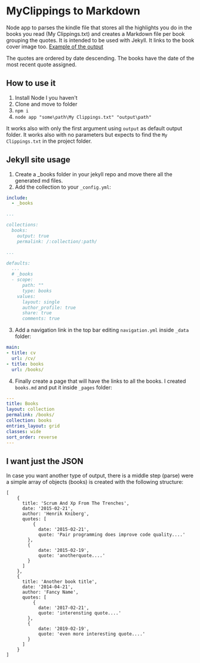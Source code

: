 # MyClippings to Markdown

Node app to parses the kindle file that stores all the highlights you do in the books you read (My Clippings.txt) and creates a Markdown file per book grouping the quotes. It is intended to be used with Jekyll. It links to the book cover image too.
[Example of the output](https://juan.pallares.me/books/)

The quotes are ordered by date descending. The books have the date of the most recent quote assigned.

## How to use it

1. Install Node I you haven't
2. Clone and move to folder
3. `npm i`
4. `node app "some\path\My Clippings.txt" "output\path"`

It works also with only the first argument using `output` as default output folder.
It works also with no parameters but expects to find the `My Clippings.txt` in the project folder.

## Jekyll site usage

1. Create a \_books folder in your jekyll repo and move there all the generated md files.
1. Add the collection to your `_config.yml`:

```yml
include:
  - _books

...

collections:
  books:
    output: true
    permalink: /:collection/:path/

...

defaults:
  ...
  # _books
  - scope:
      path: ""
      type: books
    values:
      layout: single
      author_profile: true
      share: true
      comments: true
```

3. Add a navigation link in the top bar editing `navigation.yml` inside `_data` folder:

```yml
main:
- title: cv
  url: /cv/
- title: books
  url: /books/
```

4. Finally create a page that will have the links to all the books. I created `books.md` and put it inside `_pages` folder:

```yml
---
title: Books
layout: collection
permalink: /books/
collection: books
entries_layout: grid
classes: wide
sort_order: reverse
---
```

## I want just the JSON

In case you want another type of output, there is a middle step (parse) were a simple array of objects (books) is created with the following structure:

```
[
    {
      title: 'Scrum And Xp From The Trenches',
      date: '2015-02-21',
      author: 'Henrik Kniberg',
      quotes: [
          {
            date: '2015-02-21',
            quote: 'Pair programming does improve code quality....'
        },
        {
            date: '2015-02-19',
            quote: 'anotherquote....'
        }
      ]
    },
    {
      title: 'Another book title',
      date: '2014-04-21',
      author: 'Fancy Name',
      quotes: [
          {
            date: '2017-02-21',
            quote: 'interensting quote....'
        },
        {
            date: '2019-02-19',
            quote: 'even more interesting quote....'
        }
      ]
    }
]
```
